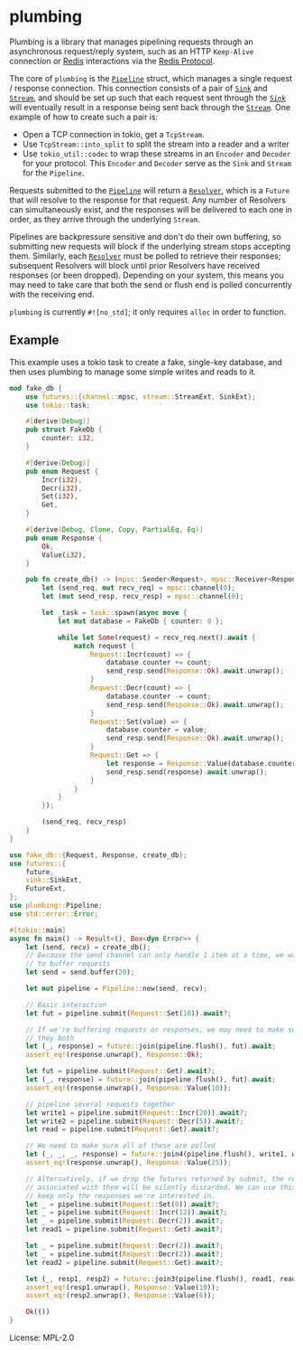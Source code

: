 # plumbing

Plumbing is a library that manages pipelining requests through an
asynchronous request/reply system, such as an HTTP `Keep-Alive` connection
or [Redis] interactions via the [Redis Protocol].

The core of `plumbing` is the [`Pipeline`] struct, which manages a single
request / response connection. This connection consists of a pair of
[`Sink`] and [`Stream`], and should be set up such that each request sent
through the [`Sink`] will eventually result in a response being sent back
through the [`Stream`]. One example of how to create such a pair is:

- Open a TCP connection in tokio, get a `TcpStream`.
- Use `TcpStream::into_split` to split the stream into a reader and a writer
- Use `tokio_util::codec` to wrap these streams in an `Encoder` and `Decoder`
  for your protocol. This `Encoder` and `Decoder` serve as the `Sink` and
  `Stream` for the `Pipeline`.

Requests submitted to the [`Pipeline`] will return a [`Resolver`], which is
a `Future` that will resolve to the response for that request. Any number
of Resolvers can simultaneously exist, and the responses will be delivered
to each one in order, as they arrive through the underlying `Stream`.

Pipelines are backpressure sensitive and don't do their own buffering, so
submitting new requests will block if the underlying stream stops accepting
them. Similarly, each [`Resolver`] must be polled to retrieve their responses;
subsequent Resolvers will block until prior Resolvers have received responses
(or been dropped). Depending on your system, this means you may need to take
care that both the send or flush end is polled concurrently with the receiving
end.

`plumbing` is currently `#![no_std]`; it only requires `alloc` in order to
function.

## Example

This example uses a tokio task to create a fake, single-key database,
and then uses plumbing to manage some simple writes and reads to it.

```rust
mod fake_db {
    use futures::{channel::mpsc, stream::StreamExt, SinkExt};
    use tokio::task;

    #[derive(Debug)]
    pub struct FakeDb {
        counter: i32,
    }

    #[derive(Debug)]
    pub enum Request {
        Incr(i32),
        Decr(i32),
        Set(i32),
        Get,
    }

    #[derive(Debug, Clone, Copy, PartialEq, Eq)]
    pub enum Response {
        Ok,
        Value(i32),
    }

    pub fn create_db() -> (mpsc::Sender<Request>, mpsc::Receiver<Response>) {
        let (send_req, mut recv_req) = mpsc::channel(0);
        let (mut send_resp, recv_resp) = mpsc::channel(0);

        let _task = task::spawn(async move {
            let mut database = FakeDb { counter: 0 };

            while let Some(request) = recv_req.next().await {
                match request {
                    Request::Incr(count) => {
                        database.counter += count;
                        send_resp.send(Response::Ok).await.unwrap();
                    }
                    Request::Decr(count) => {
                        database.counter -= count;
                        send_resp.send(Response::Ok).await.unwrap();
                    }
                    Request::Set(value) => {
                        database.counter = value;
                        send_resp.send(Response::Ok).await.unwrap();
                    }
                    Request::Get => {
                        let response = Response::Value(database.counter);
                        send_resp.send(response).await.unwrap();
                    }
                }
            }
        });

        (send_req, recv_resp)
    }
}

use fake_db::{Request, Response, create_db};
use futures::{
    future,
    sink::SinkExt,
    FutureExt,
};
use plumbing::Pipeline;
use std::error::Error;

#[tokio::main]
async fn main() -> Result<(), Box<dyn Error>> {
    let (send, recv) = create_db();
    // Because the send channel can only handle 1 item at a time, we want
    // to buffer requests
    let send = send.buffer(20);

    let mut pipeline = Pipeline::new(send, recv);

    // Basic interaction
    let fut = pipeline.submit(Request::Set(10)).await?;

    // If we're buffering requests or responses, we may need to make sure
    // they both
    let (_, response) = future::join(pipeline.flush(), fut).await;
    assert_eq!(response.unwrap(), Response::Ok);

    let fut = pipeline.submit(Request::Get).await?;
    let (_, response) = future::join(pipeline.flush(), fut).await;
    assert_eq!(response.unwrap(), Response::Value(10));

    // pipeline several requests together
    let write1 = pipeline.submit(Request::Incr(20)).await?;
    let write2 = pipeline.submit(Request::Decr(5)).await?;
    let read = pipeline.submit(Request::Get).await?;

    // We need to make sure all of these are polled
    let (_, _, _, response) = future::join4(pipeline.flush(), write1, write2, read).await;
    assert_eq!(response.unwrap(), Response::Value(25));

    // Alternatively, if we drop the futures returned by submit, the responses
    // associated with them will be silently discarded. We can use this to
    // keep only the responses we're interested in.
    let _ = pipeline.submit(Request::Set(0)).await?;
    let _ = pipeline.submit(Request::Incr(12)).await?;
    let _ = pipeline.submit(Request::Decr(2)).await?;
    let read1 = pipeline.submit(Request::Get).await?;

    let _ = pipeline.submit(Request::Decr(2)).await?;
    let _ = pipeline.submit(Request::Decr(2)).await?;
    let read2 = pipeline.submit(Request::Get).await?;

    let (_, resp1, resp2) = future::join3(pipeline.flush(), read1, read2).await;
    assert_eq!(resp1.unwrap(), Response::Value(10));
    assert_eq!(resp2.unwrap(), Response::Value(6));

    Ok(())
}
```

[redis]: https://redis.io/
[redis protocol]: https://redis.io/topics/protocol
[`pipeline`]: https://docs.rs/plumbing/0.9.0/plumbing/struct.Pipeline.html
[`resolver`]: https://docs.rs/plumbing/0.9.0/plumbing/struct.Resolver.html
[`sink`]: https://docs.rs/futures/0.3.5/futures/sink/trait.Sink.html
[`stream`]: https://docs.rs/futures/0.3.5/futures/stream/trait.Stream.html

License: MPL-2.0
